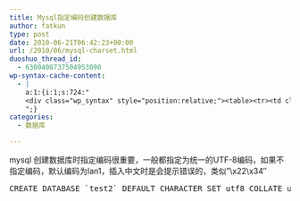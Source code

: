 ```yaml
---
title: Mysql指定编码创建数据库
author: fatkun
type: post
date: 2010-06-21T06:42:23+00:00
url: /2010/06/mysql-charset.html
duoshuo_thread_id:
  - 6300408737504953090
wp-syntax-cache-content:
  - |
    a:1:{i:1;s:724:"
    <div class="wp_syntax" style="position:relative;"><table><tr><td class="code"><pre class="sql" style="font-family:monospace;"><span style="color: #993333; font-weight: bold;">CREATE</span> <span style="color: #993333; font-weight: bold;">DATABASE</span> <span style="color: #ff0000;">`test2`</span> <span style="color: #993333; font-weight: bold;">DEFAULT</span> <span style="color: #993333; font-weight: bold;">CHARACTER</span> <span style="color: #993333; font-weight: bold;">SET</span> utf8 <span style="color: #993333; font-weight: bold;">COLLATE</span> utf8_general_ci</pre></td></tr></table><p class="theCode" style="display:none;">CREATE DATABASE `test2` DEFAULT CHARACTER SET utf8 COLLATE utf8_general_ci</p></div>
    ";}
categories:
  - 数据库

---
```

mysql 创建数据库时指定编码很重要，一般都指定为统一的UTF-8编码，如果不指定编码，默认编码为lan1，插入中文时是会提示错误的，类似&#8221;\x22\x34&#8243;
<pre escaped="true" lang="sql">CREATE DATABASE `test2` DEFAULT CHARACTER SET utf8 COLLATE utf8_general_ci
</pre>